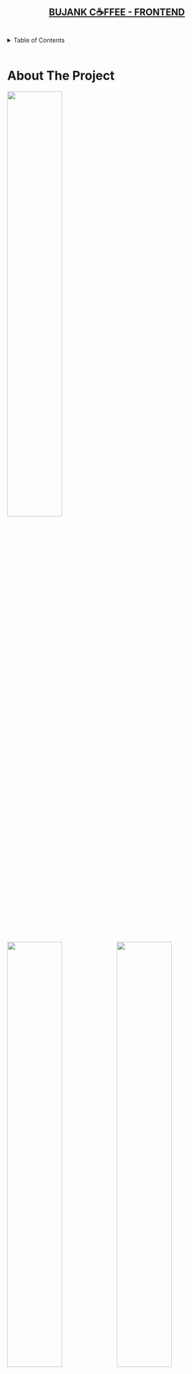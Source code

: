 <a id="readme-top"></a>

<div align="center">
  <h2><u>BUJANK C☕FFEE - FRONTEND </u></h2>
</div>

<br>

<details>
  <summary>Table of Contents</summary>
  <ol>
    <li>
      <a href="#about-the-project">About The Project</a>
      <ul>
        <li><a href="#built-with">Built With</a></li>
        <li><a href="#features">Features</a></li>
      </ul>
    </li>
    <li>
      <a href="#getting-started">Getting Started</a>
      <ul>
        <li><a href="#Installation">Installation</a></li>
      </ul>
    </li>
    <li><a href="#related-project">Related Project</a></li>
  </ol>
</details>

<br>

# About The Project

<img src="./assets/img/readme/Bujank-Coffee.png" width="50%" height="50%" />
<img src="./assets/img/readme/Login.png" width="50%" height="50%" /><img src="./assets/img/readme/Sign-Up.png" width="50%" height="50%" />
<img src="./assets/img/readme/Product.png" width="50%" height="50%" /><img src="./assets/img/readme/Profile.png" width="50%" height="50%" />
<p>Bujank Coffee is everyone can drinks</p>

## Home

![Home](./assets//img/readme/Bujank-Coffee.png)

## Sign Up

![Sign Up](./assets//img/readme/./Sign-Up.png)

## Login

![Sign In](./assets//img/readme/./Login.png)

## Product

![Product](./assets//img/readme/Product.png)

## Profile

![Profile](./assets//img/readme/Profile.png)

<h2 align="center">Built With </h2>

<p align="center">
  <a href="https://skillicons.dev">
    <img src="https://skillicons.dev/icons?i=html,css,bootstrap" />
  </a>
</p>

<p align="center">
  <a href="https://skillicons.dev">
    <img src="https://skillicons.dev/icons?i=figma&theme=light" />
  </a>
</p>

## Features

1. Responsive
2. Perfomance Testing with Lighthouse
3. HTML and CSS only

<br>

# Getting Started

1. Download this Project or you can type
   `https://github.com/imbasri-dev/bujank_coffee_FE/archive/refs/heads/master.zip`

<!--
## Prerequisites
-->

## Installation

1. Clone the repo
    ```sh
    git clone https://github.com/imbasri-dev/bujank_coffee_FE.git
    ```
2. Open IDE or Click index.html
3. Bujank Coffee is Running

<br>

## Related Project

-   Frontend Deploy [`here`](https://bujank-coffee.netlify.app/)

-   Backend API Documentation [`here`](https://documenter.getpostman.com/view/23706970/2s847ESaNS)

<p align="center"><sub><b>&copy;2022❤️BujankCoffee☕</b></sub> </p>
